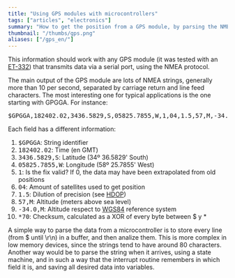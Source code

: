```yaml
---
title: "Using GPS modules with microcontrollers"
tags: ["articles", "electronics"]
summary: "How to get the position from a GPS module, by parsing the NMEA strings."
thumbnail: "/thumbs/gps.png"
aliases: ["/gps_en/"]
---
```

<p>This information should work with any GPS module (it was tested with an <a href="http://www.globalsat.co.uk/product_pages/product_et332.htm">ET-332</a>) that transmits data via a serial port, using the NMEA protocol.
<p>The main output of the GPS module are lots of NMEA strings, generally more than 10 per second, separated by carriage return and line feed characters. The most interesting one for typical applications is the one starting with GPGGA. For instance: <pre>$GPGGA,182402.02,3436.5829,S,05825.7855,W,1,04,1.5,57,M,-34.0,M,,,*70 </pre>
<p>Each field has a different information:
	<ol>
		<li><tt>$GPGGA</tt>: String identifier</li>
		<li><tt>182402.02</tt>: Time (en GMT)</li>
		<li><tt>3436.5829,S</tt>: Latitude (34º 36.5829' South)</li>
		<li><tt>05825.7855,W</tt>: Longitude (58º 25.7855' West)</li>
		<li><tt>1</tt>: Is the fix valid? If 0, the data may have been extrapolated from old positions</li>
		<li><tt>04</tt>: Amount of satellites used to get position</li>
		<li><tt>1.5</tt>: Dilution of precision (see <a href="http://en.wikipedia.org/wiki/Dilution_of_precision_(GPS)">HDOP</a>)</li>
		<li><tt>57,M</tt>: Altitude (meters above sea level)</li>
		<li><tt>-34.0,M</tt>: Altitude respect to <a href="http://en.wikipedia.org/wiki/World_Geodetic_System">WGS84</a> reference system</li>
		<li><tt>*70</tt>: Checksum, calculated as a XOR of every byte between $ y *</li>
	</ol>

<p>A simple way to parse the data from a microcontroller is to store every line (from $ until \r\n) in a buffer, and then analize them. This is more complex in low memory devices, since the strings tend to have around 80 characters.<br/>Another way would be to parse the string when it arrives, using a state machine, and in such a way that the interrupt routine remembers in which field it is, and saving all desired data into variables.
